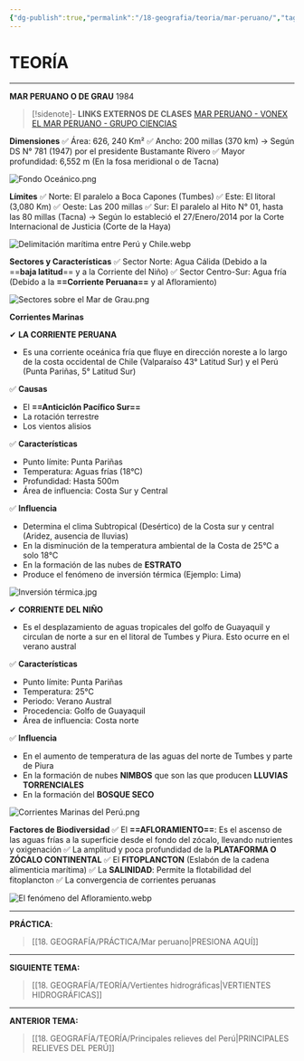 ```yaml
---
{"dg-publish":true,"permalink":"/18-geografia/teoria/mar-peruano/","tags":["Geografía","Teoría","Incompleto"]}
---
```


# TEORÍA
---
**MAR PERUANO O DE GRAU**
1984

>[!sidenote]- **LINKS EXTERNOS DE CLASES** 
>[MAR PERUANO - VONEX](https://www.youtube.com/watch?v=B6RVx0JX8DU) 
>[EL MAR PERUANO - GRUPO CIENCIAS](https://www.youtube.com/watch?v=8hHRF_wz1Ec)

**Dimensiones**
✅ Área: 626, 240 Km²
✅ Ancho: 200 millas (370 km) → Según DS N° 781 (1947) por el presidente Bustamante Rivero
✅ Mayor profundidad: 6,552 m (En la fosa meridional o de Tacna)

![Fondo Oceánico.png](/img/user/1.%20ELEMENTOS%20GR%C3%81FICOS/Fondo%20Oce%C3%A1nico.png)

**Límites**
✅ Norte: El paralelo a Boca Capones (Tumbes)
✅ Este: El litoral (3,080 Km)
✅ Oeste: Las 200 millas
✅ Sur: El paralelo al Hito N° 01, hasta las 80 millas (Tacna) → Según lo estableció el 27/Enero/2014 por la Corte Internacional de Justicia (Corte de la Haya)

![Delimitación marítima entre Perú y Chile.webp](/img/user/1.%20ELEMENTOS%20GR%C3%81FICOS/Delimitaci%C3%B3n%20mar%C3%ADtima%20entre%20Per%C3%BA%20y%20Chile.webp)

**Sectores y Características**
✅ Sector Norte: Agua Cálida (Debido a la ==**baja latitud**== y a la Corriente del Niño)
✅ Sector Centro-Sur: Agua fría (Debido a la **==Corriente Peruana==** y al Afloramiento)

![Sectores sobre el Mar de Grau.png](/img/user/1.%20ELEMENTOS%20GR%C3%81FICOS/Sectores%20sobre%20el%20Mar%20de%20Grau.png)

**Corrientes Marinas**

✔ **LA CORRIENTE PERUANA**
- Es una corriente oceánica fría que fluye en dirección noreste a lo largo de la costa occidental de Chile (Valparaíso 43° Latitud Sur) y el Perú (Punta Pariñas, 5° Latitud Sur)

✅ **Causas**
- El **==Anticiclón Pacífico Sur==**
- La rotación terrestre
- Los vientos alisios

✅ **Características**
- Punto límite: Punta Pariñas
- Temperatura: Aguas frías (18°C)
- Profundidad: Hasta 500m
- Área de influencia: Costa Sur y Central

✅ **Influencia**
- Determina el clima Subtropical (Desértico) de la Costa sur y central (Aridez, ausencia de lluvias)
- En la disminución de la temperatura ambiental de la Costa de 25°C a solo 18°C
- En la formación de las nubes de **ESTRATO**
- Produce el fenómeno de inversión térmica (Ejemplo: Lima)

![Inversión térmica.jpg](/img/user/1.%20ELEMENTOS%20GR%C3%81FICOS/Inversi%C3%B3n%20t%C3%A9rmica.jpg)

✔ **CORRIENTE DEL NIÑO**
- Es el desplazamiento de aguas tropicales del golfo de Guayaquil y circulan de norte a sur en el litoral de Tumbes y Piura. Esto ocurre en el verano austral

✅ **Características**
- Punto límite: Punta Pariñas
- Temperatura: 25°C
- Periodo: Verano Austral
- Procedencia: Golfo de Guayaquil
- Área de influencia: Costa norte

✅ **Influencia**
- En el aumento de temperatura de las aguas del norte de Tumbes y parte de Piura
- En la formación de nubes **NIMBOS** que son las que producen **LLUVIAS TORRENCIALES**
- En la formación del **BOSQUE SECO**

![Corrientes Marinas del Perú.png](/img/user/1.%20ELEMENTOS%20GR%C3%81FICOS/Corrientes%20Marinas%20del%20Per%C3%BA.png)

**Factores de Biodiversidad**
✅ El **==AFLORAMIENTO==**: Es el ascenso de las aguas frías a la superficie desde el fondo del zócalo, llevando nutrientes y oxigenación
✅ La amplitud y poca profundidad de la **PLATAFORMA O ZÓCALO CONTINENTAL**
✅ El **FITOPLANCTON** (Eslabón de la cadena alimenticia marítima)
✅ La **SALINIDAD**: Permite la flotabilidad del fitoplancton
✅ La convergencia de corrientes peruanas

![El fenómeno del Afloramiento.webp](/img/user/1.%20ELEMENTOS%20GR%C3%81FICOS/El%20fen%C3%B3meno%20del%20Afloramiento.webp)

---
**PRÁCTICA**:
>[[18. GEOGRAFÍA/PRÁCTICA/Mar peruano\|PRESIONA AQUÍ]]

---
**SIGUIENTE TEMA:** 
>[[18. GEOGRAFÍA/TEORÍA/Vertientes hidrográficas\|VERTIENTES HIDROGRÁFICAS]]

---
**ANTERIOR TEMA:** 
>[[18. GEOGRAFÍA/TEORÍA/Principales relieves del Perú\|PRINCIPALES RELIEVES DEL PERÚ]]



